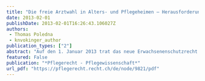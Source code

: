 ```yaml
---
title: "Die freie Arztwahl in Alters- und Pflegeheimen – Herausforderungen aufgrund des neuen Erwachsenenschutzrechts"
date: 2013-02-01
publishDate: 2013-02-01T16:26:43.106027Z
authors: 
 - Thomas Poledna
 - knvokinger_author
publication_types: ["2"]
abstract: "Auf den 1. Januar 2013 trat das neue Erwachsenenschutzrecht in Kraft, mit unmittelbarer Wirkung (auch) für die Gemeinden und private Betreiber von Alters- und Pflegeheimen. Ziel der neuen Regelung ist es, das Selbstbestimmungsrecht schwacher, hilfsbedürftiger Personen zu wahren und zu fördern, gleichzeitig aber auch die erforderliche Unterstützung sicherzustellen und gesellschaftliche Stigmatisierungen zu vermeiden. Das Erwachsenenschutzrecht enthält neu Bestimmungen, die besonders für Personen in Wohn- und Pflegeeinrichtungen erlassen worden sind. Auf gesetzlicher Stufe werden spezifisch besondere Persönlichkeitsrechte gewährleistet. Dies gilt nebst anderem für die Bestimmung, dass bei Heimaufenthalt die freie Arztwahl gewährleistet werden muss. Ausnahmen lässt das Gesetz nur dann zu, wenn wichtige Gründe vorliegen."
featured: False
publication: "*Pflegerecht - Pflegewissenschaft*"
url_pdf: "https://pflegerecht.recht.ch/de/node/9821/pdf"
---
```

